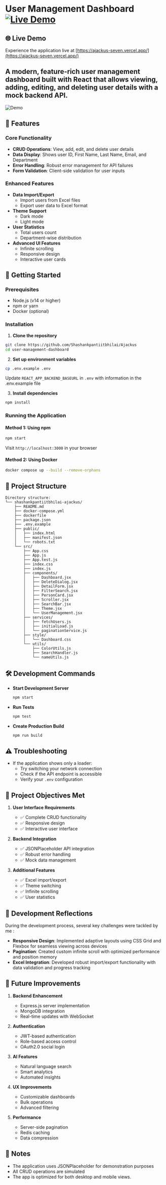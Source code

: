 # User Management Dashboard  [![Live Demo](https://img.shields.io/badge/Live_Demo-Visit_Site-blue)](https://ajackus-seven.vercel.app/)
## 🌐 Live Demo

Experience the application live at [https://ajackus-seven.vercel.app/](https://ajackus-seven.vercel.app/)
## A modern, feature-rich user management dashboard built with React that allows viewing, adding, editing, and deleting user details with a mock backend API.

![Demo](./assets/demo.gif)

## 🌟 Features

### Core Functionality
- **CRUD Operations**: View, add, edit, and delete user details
- **Data Display**: Shows user ID, First Name, Last Name, Email, and Department
- **Error Handling**: Robust error management for API failures
- **Form Validation**: Client-side validation for user inputs

### Enhanced Features
- **Data Import/Export**
  - Import users from Excel files
  - Export user data to Excel format
- **Theme Support**
  - Dark mode
  - Light mode
- **User Statistics**
  - Total users count
  - Department-wise distribution
- **Advanced UI Features**
  - Infinite scrolling
  - Responsive design
  - Interactive user cards

## 🚀 Getting Started

### Prerequisites
- Node.js (v14 or higher)
- npm or yarn
- Docker (optional)

### Installation

1. **Clone the repository**
```bash
git clone https://github.com/Shashankpantiitbhilai/Ajackus
cd user-management-dashboard
```

2. **Set up environment variables**
```bash
cp .env.example .env
```
Update `REACT_APP_BACKEND_BASEURL` in `.env` with information in the .env.example file

3. **Install dependencies**
```bash
npm install
```

### Running the Application

#### Method 1: Using npm
```bash
npm start
```
Visit `http://localhost:3000` in your browser

#### Method 2: Using Docker
```bash
docker compose up --build --remove-orphans
```

## 📁 Project Structure
```
Directory structure:
└── shashankpantiitbhilai-ajackus/
    ├── README.md
    ├── docker-compose.yml
    ├── dockerfile
    ├── package.json
    ├── .env.example
    ├── public/
    │   ├── index.html
    │   ├── manifest.json
    │   └── robots.txt
    └── src/
        ├── App.css
        ├── App.js
        ├── App.test.js
        ├── index.css
        ├── index.js
        ├── components/
        │   ├── Dashboard.jsx
        │   ├── DeleteDialog.jsx
        │   ├── DetailForm.jsx
        │   ├── FilterSearch.jsx
        │   ├── PersonCard.jsx
        │   ├── Scroller.jsx
        │   ├── SearchBar.jsx
        │   ├── Theme.jsx
        │   └── UserManagement.jsx
        ├── services/
        │   ├── fetchUsers.js
        │   ├── initialLoad.js
        │   └── paginationService.js
        ├── style/
        │   └── Dashboard.css
        └── utils/
            ├── ColorUtils.js
            ├── SearchHandler.js
            └── nameUtils.js
```

## 🛠 Development Commands

- **Start Development Server**
  ```bash
  npm start
  ```

- **Run Tests**
  ```bash
  npm test
  ```

- **Create Production Build**
  ```bash
  npm run build
  ```

## ⚠️ Troubleshooting

- If the application shows only a loader:
  - Try switching your network connection
  - Check if the API endpoint is accessible
  - Verify your `.env` configuration

## 🎯 Project Objectives Met

1. **User Interface Requirements**
   - ✅ Complete CRUD functionality
   - ✅ Responsive design
   - ✅ Interactive user interface

2. **Backend Integration**
   - ✅ JSONPlaceholder API integration
   - ✅ Robust error handling
   - ✅ Mock data management

3. **Additional Features**
   - ✅ Excel import/export
   - ✅ Theme switching
   - ✅ Infinite scrolling
   - ✅ User statistics


















## 💭 Development Reflections
During the development process, several key challenges were tackled by me :

- **Responsive Design**: Implemented adaptive layouts using CSS Grid and Flexbox for seamless viewing across devices
- **Pagination**: Created custom infinite scroll with optimized performance and position memory
- **Excel Integration**: Developed robust import/export functionality with data validation and progress tracking

## 🔮 Future Improvements
1. **Backend Enhancement**
   - Express.js server implementation
   - MongoDB integration
   - Real-time updates with WebSocket

2. **Authentication**
   - JWT-based authentication
   - Role-based access control
   - OAuth2.0 social login

3. **AI Features**
   - Natural language search
   - Smart analytics
   - Automated insights

4. **UX Improvements**
   - Customizable dashboards
   - Bulk operations
   - Advanced filtering

5. **Performance**
   - Server-side pagination
   - Redis caching
   - Data compression

## 📝 Notes

- The application uses JSONPlaceholder for demonstration purposes
- All CRUD operations are simulated
- The app is optimized for both desktop and mobile views.
  